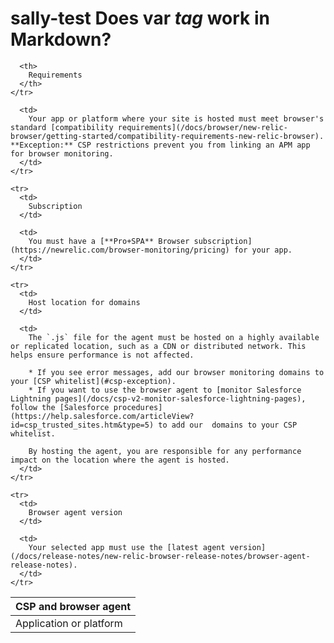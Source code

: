 # sally-test Does var <var>tag</var> work in Markdown?

<table>
  <thead>
    <tr>
      <th style={{ width: "200px" }}>
        CSP and browser agent
      </th>

      <th>
        Requirements
      </th>
    </tr>
  </thead>

  <tbody>
    <tr>
      <td>
        Application or platform
      </td>

      <td>
        Your app or platform where your site is hosted must meet browser's standard [compatibility requirements](/docs/browser/new-relic-browser/getting-started/compatibility-requirements-new-relic-browser). **Exception:** CSP restrictions prevent you from linking an APM app for browser monitoring.
      </td>
    </tr>

    <tr>
      <td>
        Subscription
      </td>

      <td>
        You must have a [**Pro+SPA** Browser subscription](https://newrelic.com/browser-monitoring/pricing) for your app.
      </td>
    </tr>

    <tr>
      <td>
        Host location for domains
      </td>

      <td>
        The `.js` file for the agent must be hosted on a highly available or replicated location, such as a CDN or distributed network. This helps ensure performance is not affected.

        * If you see error messages, add our browser monitoring domains to your [CSP whitelist](#csp-exception).
        * If you want to use the browser agent to [monitor Salesforce Lightning pages](/docs/csp-v2-monitor-salesforce-lightning-pages), follow the [Salesforce procedures](https://help.salesforce.com/articleView?id=csp_trusted_sites.htm&type=5) to add our  domains to your CSP whitelist.

        By hosting the agent, you are responsible for any performance impact on the location where the agent is hosted.
      </td>
    </tr>

    <tr>
      <td>
        Browser agent version
      </td>

      <td>
        Your selected app must use the [latest agent version](/docs/release-notes/new-relic-browser-release-notes/browser-agent-release-notes).
      </td>
    </tr>
  </tbody>
</table>
